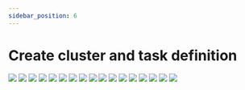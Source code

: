```yaml
---
sidebar_position: 6
---
```


# Create cluster and task definition
![](./img/cluster-and-task-definition/1.png)
![](./img/cluster-and-task-definition/2.png)
![](./img/cluster-and-task-definition/3.png)
![](./img/cluster-and-task-definition/4.png)
![](./img/cluster-and-task-definition/5.png)
![](./img/cluster-and-task-definition/6.png)
![](./img/cluster-and-task-definition/7.png)
![](./img/cluster-and-task-definition/8-1.png)
![](./img/cluster-and-task-definition/8-2.png)
![](./img/cluster-and-task-definition/8-3.png)
![](./img/cluster-and-task-definition/9.png)
![](./img/cluster-and-task-definition/10.png)
![](./img/cluster-and-task-definition/12.png)
![](./img/cluster-and-task-definition/13.png)
![](./img/cluster-and-task-definition/14.png)
![](./img/cluster-and-task-definition/15.png)
![](./img/cluster-and-task-definition/16.png)

